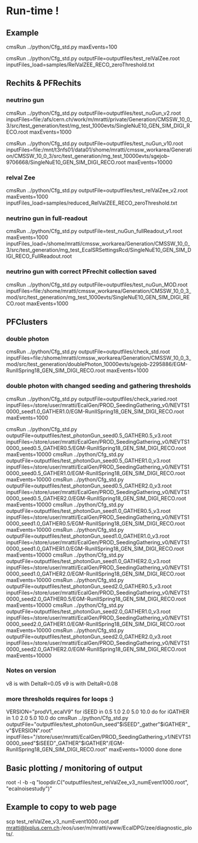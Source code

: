 # Run-time !

## Example
cmsRun ../python/Cfg_std.py maxEvents=100

cmsRun ../python/Cfg_std.py outputFile=outputfiles/test_relValZee.root inputFiles_load=samples/RelValZEE_RECO_zeroThreshold.txt


## Rechits & PFRechits

### neutrino gun
cmsRun ../python/Cfg_std.py outputFile=outputfiles/test_nuGun_v2.root inputFiles=file:/afs/cern.ch/work/m/mratti/private/Generation/CMSSW_10_0_3/src/test_generation/test/mg_test_1000evts/SingleNuE10_GEN_SIM_DIGI_RECO.root maxEvents=1000

cmsRun ../python/Cfg_std.py outputFile=outputfiles/test_nuGun_v10.root inputFiles=file:/mnt/t3nfs01/data01/shome/mratti/cmssw_workarea/Generation/CMSSW_10_0_3/src/test_generation/mg_test_10000evts/sgejob-9706668/SingleNuE10_GEN_SIM_DIGI_RECO.root maxEvents=10000

### relval Zee
cmsRun ../python/Cfg_std.py outputFile=outputfiles/test_relValZee_v2.root maxEvents=1000 inputFiles_load=samples/reduced_RelValZEE_RECO_zeroThreshold.txt

### neutrino gun in full-readout
cmsRun ../python/Cfg_std.py outputFile=test_nuGun_fullReadout_v1.root maxEvents=1000 inputFiles_load=/shome/mratti/cmssw_workarea/Generation/CMSSW_10_0_3/src/test_generation/mg_test_EcalSRSettingsRcd/SingleNuE10_GEN_SIM_DIGI_RECO_FullReadout.root

### neutrino gun with correct PFrechit collection saved
cmsRun ../python/Cfg_std.py outputFile=outputfiles/test_nuGun_MOD.root inputFiles=file:/shome/mratti/cmssw_workarea/Generation/CMSSW_10_0_3_mod/src/test_generation/mg_test_1000evts/SingleNuE10_GEN_SIM_DIGI_RECO.root maxEvents=1000

## PFClusters

### double photon
cmsRun ../python/Cfg_std.py outputFile=outputfiles/check_std.root inputFiles=file:/shome/mratti/cmssw_workarea/Generation/CMSSW_10_0_3_mod/src/test_generation/doublePhoton_10000evts/sgejob-2295886/EGM-RunIISpring18_GEN_SIM_DIGI_RECO.root maxEvents=1000

### double photon with changed seeding and gathering thresholds
cmsRun ../python/Cfg_std.py outputFile=outputfiles/check_varied.root  inputFiles=/store/user/mratti/EcalGen/PROD_SeedingGathering_v0/NEVTS10000_seed1.0_GATHER1.0/EGM-RunIISpring18_GEN_SIM_DIGI_RECO.root maxEvents=1000

cmsRun ../python/Cfg_std.py outputFile=outputfiles/test_photonGun_seed0.5_GATHER0.5_v3.root inputFiles=/store/user/mratti/EcalGen/PROD_SeedingGathering_v0/NEVTS10000_seed0.5_GATHER0.5/EGM-RunIISpring18_GEN_SIM_DIGI_RECO.root maxEvents=10000
cmsRun ../python/Cfg_std.py outputFile=outputfiles/test_photonGun_seed0.5_GATHER1.0_v3.root inputFiles=/store/user/mratti/EcalGen/PROD_SeedingGathering_v0/NEVTS10000_seed0.5_GATHER1.0/EGM-RunIISpring18_GEN_SIM_DIGI_RECO.root maxEvents=10000
cmsRun ../python/Cfg_std.py outputFile=outputfiles/test_photonGun_seed0.5_GATHER2.0_v3.root inputFiles=/store/user/mratti/EcalGen/PROD_SeedingGathering_v0/NEVTS10000_seed0.5_GATHER2.0/EGM-RunIISpring18_GEN_SIM_DIGI_RECO.root maxEvents=10000
cmsRun ../python/Cfg_std.py outputFile=outputfiles/test_photonGun_seed1.0_GATHER0.5_v3.root inputFiles=/store/user/mratti/EcalGen/PROD_SeedingGathering_v0/NEVTS10000_seed1.0_GATHER0.5/EGM-RunIISpring18_GEN_SIM_DIGI_RECO.root maxEvents=10000
cmsRun ../python/Cfg_std.py outputFile=outputfiles/test_photonGun_seed1.0_GATHER1.0_v3.root inputFiles=/store/user/mratti/EcalGen/PROD_SeedingGathering_v0/NEVTS10000_seed1.0_GATHER1.0/EGM-RunIISpring18_GEN_SIM_DIGI_RECO.root maxEvents=10000
cmsRun ../python/Cfg_std.py outputFile=outputfiles/test_photonGun_seed1.0_GATHER2.0_v3.root inputFiles=/store/user/mratti/EcalGen/PROD_SeedingGathering_v0/NEVTS10000_seed1.0_GATHER2.0/EGM-RunIISpring18_GEN_SIM_DIGI_RECO.root maxEvents=10000
cmsRun ../python/Cfg_std.py outputFile=outputfiles/test_photonGun_seed2.0_GATHER0.5_v3.root inputFiles=/store/user/mratti/EcalGen/PROD_SeedingGathering_v0/NEVTS10000_seed2.0_GATHER0.5/EGM-RunIISpring18_GEN_SIM_DIGI_RECO.root maxEvents=10000
cmsRun ../python/Cfg_std.py outputFile=outputfiles/test_photonGun_seed2.0_GATHER1.0_v3.root inputFiles=/store/user/mratti/EcalGen/PROD_SeedingGathering_v0/NEVTS10000_seed2.0_GATHER1.0/EGM-RunIISpring18_GEN_SIM_DIGI_RECO.root maxEvents=10000
cmsRun ../python/Cfg_std.py outputFile=outputfiles/test_photonGun_seed2.0_GATHER2.0_v3.root inputFiles=/store/user/mratti/EcalGen/PROD_SeedingGathering_v0/NEVTS10000_seed2.0_GATHER2.0/EGM-RunIISpring18_GEN_SIM_DIGI_RECO.root maxEvents=10000

### Notes on version
v8 is with DeltaR=0.05
v9 is with DeltaR=0.08

### more thresholds requires for loops :)
VERSION="prodV1_ecalV9"
for iSEED in 0.5 1.0 2.0 5.0 10.0
do
  for iGATHER in 1.0 2.0 5.0 10.0
  do
    cmsRun ../python/Cfg_std.py outputFile="outputfiles/test_photonGun_seed"$iSEED"_gather"$iGATHER"_v"$VERSION".root" inputFiles="/store/user/mratti/EcalGen/PROD_SeedingGathering_v1/NEVTS10000_seed"$iSEED"_GATHER"$iGATHER"/EGM-RunIISpring18_GEN_SIM_DIGI_RECO.root" maxEvents=10000
  done
done

## Basic plotting / monitoring of output
root -l -b -q "loopdir.C(\"outputfiles/test_relValZee_v3_numEvent1000.root\", \"ecalnoisestudy\")"

## Example to copy to web page
scp test_relValZee_v3_numEvent1000.root.pdf mratti@lxplus.cern.ch:/eos/user/m/mratti/www/EcalDPG/zee/diagnostic_plots/.
